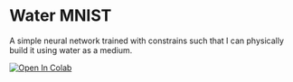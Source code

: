 # Water MNIST

A simple neural network trained with constrains such that I can physically build it using water as a medium.

[![Open In Colab](https://colab.research.google.com/assets/colab-badge.svg)](https://colab.research.google.com/github/tall-josh/water-mnist/blob/train.ipynb)

